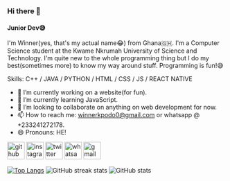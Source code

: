 ### Hi there 👋

#### Junior Dev😅
I'm Winner(yes, that's my actual name😂) from Ghana🇬🇭. I'm a Computer Science student at the Kwame Nkrumah University of Science and Technology. I'm quite new to the whole programming thing but I do my best(sometimes more) to know my way around stuff. 
Programming is fun!😅

Skills: C++ / JAVA / PYTHON / HTML / CSS / JS / REACT NATIVE

- 🔭 I’m currently working on a website(for fun). 
- 🌱 I’m currently learning JavaScript. 
- 👯 I’m looking to collaborate on anything on web development for now.  
- 📫 How to reach me: winnerkpodo0@gmail.com or whatsapp @ +233241272178. 
- 😄 Pronouns: HE! 


[<img src='https://cdn.jsdelivr.net/npm/simple-icons@3.0.1/icons/github.svg' alt='github' height='40'>](https://github.com/github.com/winner14)  [<img src='https://cdn.jsdelivr.net/npm/simple-icons@3.0.1/icons/instagram.svg' alt='instagram' height='40'>](https://www.instagram.com/meet.winner/)  [<img src='https://cdn.jsdelivr.net/npm/simple-icons@3.0.1/icons/twitter.svg' alt='twitter' height='40'>](https://twitter.com/winnerkpodo)  [<img src='https://cdn.jsdelivr.net/npm/simple-icons@3.0.1/icons/whatsapp.svg' alt='whatsapp' height='40'>](https://wa.link/qakv4j)  [<img src='https://cdn.jsdelivr.net/npm/simple-icons@3.0.1/icons/gmail.svg' alt='gmail' height='40'>](winnerkpodo0@gmail.com)  

[![Top Langs](https://github-readme-stats.vercel.app/api/top-langs/?username=winner14)](https://github.com/anuraghazra/github-readme-stats)  ![GitHub streak stats](https://github-readme-streak-stats.herokuapp.com/?user=winner14)
![GitHub stats](https://github-readme-stats.vercel.app/api?username=winner14&show_icons=true)

